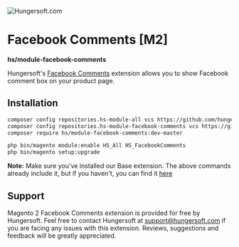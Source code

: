 ![Hungersoft.com](https://www.hungersoft.com/skin/front/custom/images/logo.png)

# Facebook Comments [M2]
**hs/module-facebook-comments**

Hungersoft's [Facebook Comments](https://www.hungersoft.com/p/magento2-product-facebook-commentser) extension allows you to show Facebook comment box on your product page.

## Installation

```sh
composer config repositories.hs-module-all vcs https://github.com/hungersoft/module-all.git
composer config repositories.hs-module-facebook-comments vcs https://github.com/hungersoft/magento2-facebook-comments.git
composer require hs/module-facebook-comments:dev-master

php bin/magento module:enable HS_All HS_FacebookComments
php bin/magento setup:upgrade
```

**Note:** Make sure you've installed our Base extension. The above commands already include it, but if you haven't, you can find it [here](https://github.com/hungersoft/module-all)

## Support

Magento 2 Facebook Comments extension is provided for free by Hungersoft. Feel free to contact Hungersoft at support@hungersoft.com if you are facing any issues with this extension. Reviews, suggestions and feedback will be greatly appreciated.
